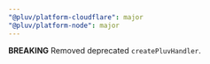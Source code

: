 ```yaml
---
"@pluv/platform-cloudflare": major
"@pluv/platform-node": major
---
```


**BREAKING** Removed deprecated `createPluvHandler`.
